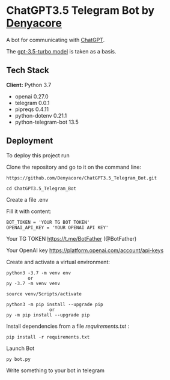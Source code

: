 # ChatGPT3.5 Telegram Bot by [Denyacore](https://github.com/Denyacore)

A bot for communicating with [ChatGPT](chat.openai.com). 

The [gpt-3.5-turbo model](https://platform.openai.com/docs/guides/chat) is taken as a basis.

## Tech Stack

**Client:** Python 3.7
- openai 0.27.0
- telegram 0.0.1
- pipreqs 0.4.11
- python-dotenv 0.21.1
- python-telegram-bot 13.5

## Deployment

To deploy this project run

Clone the repository and go to it on the command line:

```
https://github.com/Denyacore/ChatGPT3.5_Telegram_Bot.git
```

```
cd ChatGPT3.5_Telegram_Bot
```

Create a file .env

Fill it with content:
```
BOT_TOKEN = 'YOUR TG BOT TOKEN'
OPENAI_API_KEY = 'YOUR OPENAI API KEY'
```
Your TG TOKEN https://t.me/BotFather (@BotFather)

Your OpenAI key https://platform.openai.com/account/api-keys

Create and activate a virtual environment:

```
python3 -3.7 -m venv env
        or
py -3.7 -m venv venv
```

```
source venv/Scripts/activate
```

```
python3 -m pip install --upgrade pip
                or
py -m pip install --upgrade pip
```

Install dependencies from a file *requirements.txt* :

```
pip install -r requirements.txt
```

Launch Bot
```
py bot.py
```

Write something to your bot in telegram